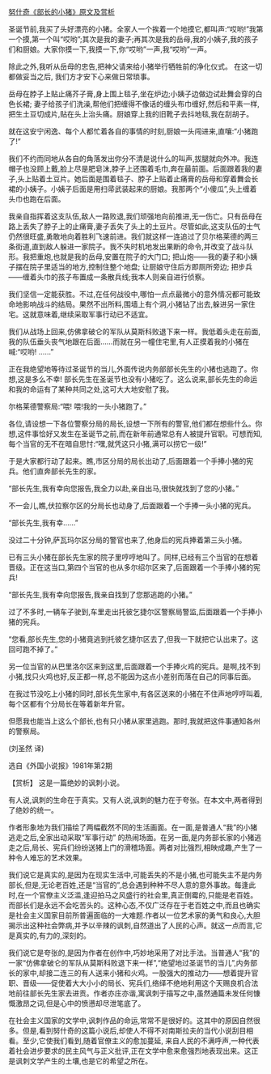 [努什奇《部长的小猪》原文及赏析](https://www.vrrw.net/wx/15532.html)

圣诞节前,我买了头好漂亮的小猪。全家人一个挨着一个地摸它,都叫声:“哎哟!”我第一个摸,第一个叫“哎哟”;其次是我的妻子;再其次是我的岳母,我的小姨子,我的孩子们和厨娘。大家你摸一下,我摸一下,你“哎哟”一声,我“哎哟”一声。

除此之外,我听从岳母的忠告,把神父请来给小猪举行牺牲前的净化仪式。 在这一切都做妥当之后, 我们方才安下心来做日常琐事。

岳母在脖子上贴止痛芥子膏,身上围上毯子,坐在炉边;小姨子边做边试赴舞会穿的白色长裙; 妻子给孩子们洗澡,帮他们把缠得不像话的缠头布巾缠好,然后和平素一样,把生土豆切成片,贴在头上治头痛。厨娘穿上我的旧靴子去抖地毯,我在刮胡子。

就在这安宁闲逸、每个人都忙着各自的事情的时刻,厨娘一头闯进来,直嚷:“小猪跑了!”

我们不约而同地从各自的角落发出你分不清是说什么的叫声,拔腿就向外冲。我连帽子也没顾上戴,脸上尽是肥皂沫,脖子上还围着毛巾,奔在最前面。后面跟着我的妻子,头上贴着土豆片。她后面是围着毯子、脖子上贴着止痛膏的岳母和穿着舞会长裙的小姨子。小姨子后面是用扫帚武装起来的厨娘。我那两个“小傻瓜”,头上缠着头巾也跑在后面。

我亲自指挥着这支队伍,敌人一路败退,我们顽强地向前推进,无一伤亡。只有岳母在路上丢失了脖子上的止痛膏,妻子丢失了头上的土豆片。尽管如此,这支队伍的士气仍然很旺盛,勇敢地向着胜利飞速前进。我们就这样一连追过了贝尔格莱德的两三条街道,直到敌人躲进一家院子。我不失时机地发出果断的命令,并改变了战斗队形。我把重炮,也就是我的岳母,安置在院子的大门口; 把山炮——我的妻子和小姨子摆在院子里适当的地方,控制住整个地盘; 让厨娘守住后方即厕所旁边; 把步兵——缠着头巾的孩子布置成一条散兵线;我本人则亲自进行侦察。

我们坚信一定能获胜。不过,在任何战役中,哪怕一点点最微小的意外情况都可能致命地影响战斗的结局。果然不出所料,围墙上有个洞,小猪钻了出去,躲进另一家住宅。这就意味着,继续采取军事行动已不适宜。

我们从战场上回来,仿佛拿破仑的军队从莫斯科败退下来一样。我低着头走在前面,我的队伍垂头丧气地跟在后面……而就在另一幢住宅里,有人正摸着我的小猪在喊:“哎哟! ……”

正在我绝望地等待过圣诞节的当儿,外面传说内务部部长先生的小猪也逃跑了。你想,这是多么不幸! 部长先生在圣诞节也没有小猪吃了。这么说来,部长先生的命运和我的命运有了某种共同之处,这可大大地安慰了我。

尔格莱德警察局:“喂! 喂!我的一头小猪跑了。”

各位,请设想一下各位警察分局的局长,设想一下所有的警官,他们都在想些什么。你想,这件事恰好又发生在圣诞节之前,而在新年前通常总有人被提升官职。可想而知,每个当官的无不在暗自思忖:“嘿,就凭这只小猪,满可以捞它一级!”

于是大家都行动了起来。瞧,市区分局的局长出动了,后面跟着一个手捧小猪的宪兵。他们直奔部长先生的家。

“部长先生,我有幸向您报告,我全力以赴,亲自出马,很快就找到了您的小猪。”

不一会儿,瞧,伏拉察尔区的分局长也动身了,后面跟着一个手捧一头小猪的宪兵。

“部长先生,我有幸……”

没过二十分钟,萨瓦玛尔区分局的警官也来了,他身后的宪兵捧着第三头小猪。

已有三头小猪在部长先生家的院子里哼哼地叫了。同样,已经有三个当官的在想着晋级。正在这当口,第四个当官的也从多尔绍尔区来了,后面跟着一个手捧小猪的宪兵!

“部长先生,我有幸向您报告,我亲自找到了您那逃跑的小猪。”

过了不多时,一辆车子驶到,车里走出托彼乞捷尔区警察局警监,后面跟着一个手捧小猪的宪兵。

“您看,部长先生,您的小猪竟逃到托彼乞捷尔区去了,但我一下就把它认出来了。这回可跑不掉了。”

另一位当官的从巴里洛尔区来到这里,后面跟着一个手捧火鸡的宪兵。是啊,找不到小猪,找只火鸡也好,反正都一样,总不能因为这点小差别而落在自己的同事后面。

在我过节没吃上小猪的同时,部长先生家中,有各区送来的小猪在不住声地哼哼叫着,每个区都有个分局长在等着新年升官。

但愿我也能当上这么个部长,也有只小猪从家里逃跑。那时,我就把这件事通知各州的警察局。

(刘圣然 译)

选自《外国小说报》1981年第2期



【赏析】 这是一篇绝妙的讽刺小说。

有人说,讽刺的生命在于真实。又有人说,讽刺的魅力在于夸张。在本文中,两者得到了绝妙的统一。

作者形象地为我们描绘了两幅截然不同的生活画面。在一面,是普通人“我”的小猪逃走之后,全家出动采取“军事行动” 的热闹场面。在另一面,是内务部长家的小猪逃走之后,局长、宪兵们纷纷送猪上门的滑稽场面。两者对比强烈,相映成趣,产生了一种令人难忘的艺术效果。

我们说它是真实的,是因为在现实生活中,可能丢失的不是小猪,也可能失主不是内务部长,但是,无论老百姓,还是“当官的”,总会遇到种种不尽人意的意外事故。每逢此时,在一个官僚主义泛滥,逢迎拍马之风盛行的社会里,真正倒霉的,只能是老百姓。而部长们是永远不会吃苦头的。这种心态,不仅广泛存在于老百姓之中,而且也确实是社会主义国家目前所普遍面临的一大难题.作者以一位艺术家的勇气和良心,大胆揭示出这种社会弊病,并予以辛辣的讽刺,自然道出了人民的心声。就这一点而言,它是真实的,有力的,深刻的。

我们说它是夸张的,是因为作者在创作中,巧妙地采用了对比手法。当普通人“我”的一家“仿佛拿破仑的军队从莫斯科败退下来一样”,“绝望地过圣诞节的当儿”,内务部长的家中,却接二连三的有人送来小猪和火鸡。一股强大的推动力——想着提升官职、晋级——促使着大大小小的局长、宪兵们,络绎不绝地利用这个天赐良机合法地前往部长先生家去进贡。作者亦庄亦谐,寓讽刺于描写之中,虽然通篇未发任何慷慨激昂之词,但是心中的愤懑却尽泄笔底了。

在社会主义国家的文学中,讽刺作品的命运,常常不是很好的。这其中的原因自然很多。但是,看到努什奇的这篇小说后,却使人不得不对南斯拉夫的当代小说刮目相看。至少,它使我们看到,随着官僚主义的愈加蔓延, 来自人民的不满呼声,一种代表着社会进步要求的民主风气与正义批评,正在文学中愈来愈强烈地表现出来。这正是讽刺文学产生的土壤,也是它的希望之所在。

